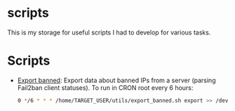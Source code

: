 # scripts
This is my storage for useful scripts I had to develop for various tasks.

# Scripts

- [Export banned](server/export_banned.sh): Export data about banned IPs from a server (parsing Fail2ban client statuses).
  To run in CRON root every 6 hours:
    ```bash
    0 */6 * * * /home/TARGET_USER/utils/export_banned.sh export >> /dev/null 2>> /home/TARGET_USER/utils/cron_errors.log
    ```